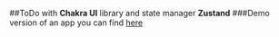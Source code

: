 ##ToDo with <b>Chakra UI</b> library and state manager <b>Zustand</b>
###Demo version of an app you can find <a href="https://zustand-chakraui-todo-demo.vercel.app">here</a>
